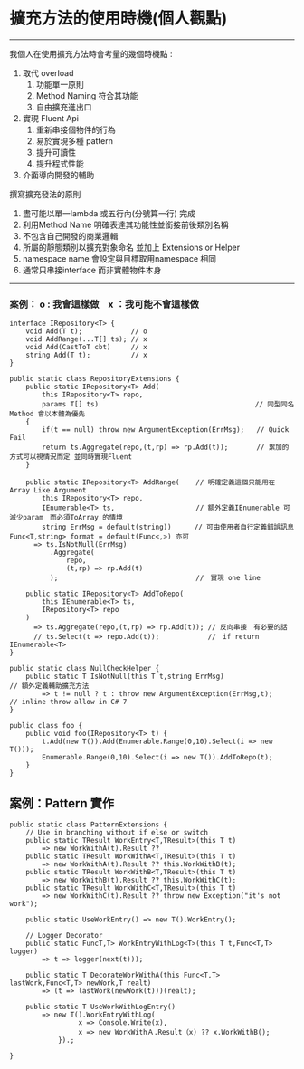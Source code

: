 # 擴充方法的使用時機\(個人觀點\)

---

我個人在使用擴充方法時會考量的幾個時機點 :

1. 取代 overload
   1. 功能單一原則
   2. Method Naming 符合其功能
   3. 自由擴充進出口
2. 實現 Fluent Api
   1. 重新串接個物件的行為
   2. 易於實現多種 pattern
   3. 提升可讀性
   4. 提升程式性能
3. 介面導向開發的輔助

撰寫擴充發法的原則  
1. 盡可能以單一lambda 或五行內\(分號算一行\) 完成  
2. 利用Method Name 明確表達其功能性並銜接前後類別名稱  
3. 不包含自己開發的商業邏輯  
4. 所屬的靜態類別以擴充對象命名 並加上 Extensions or Helper  
5. namespace name 會設定與目標取用namespace 相同  
6. 通常只串接interface 而非實體物件本身

---

### 案例： o : 我會這樣做　x ：我可能不會這樣做

```
interface IRepository<T> {
    void Add(T t);            // o
    void AddRange(...T[] ts); // x
    void Add(CastToT cbt)     // x
    string Add(T t);          // x
}

public static class RepositoryExtensions {
    public static IRepository<T> Add(
        this IRepository<T> repo,
        params T[] ts)　                                     // 同型同名Method 會以本體為優先
    {
        if(t == null) throw new ArgumentException(ErrMsg);   // Quick Fail
        return ts.Aggregate(repo,(t,rp) => rp.Add(t));       // 累加的方式可以視情況而定 並同時實現Fluent
    }

    public static IRepository<T> AddRange(    // 明確定義這個只能用在Array Like Argument
        this IRepository<T> repo,
        IEnumerable<T> ts,                    // 額外定義IEnumerable 可減少param　而必須ToArray 的情境
        string ErrMsg = default(string))　    // 可由使用者自行定義錯誤訊息 Func<T,string> format = default(Func<,>) 亦可
      => ts.IsNotNull(ErrMsg)
          .Aggregate(
              repo,
              (t,rp) => rp.Add(t)
          );                                  //　實現 one line

    public static IRepository<T> AddToRepo(
        this IEnumerable<T> ts,
        IRepository<T> repo
    )
      => ts.Aggregate(repo,(t,rp) => rp.Add(t)); // 反向串接　有必要的話
      // ts.Select(t => repo.Add(t));            //　if return IEnumerable<T>
}

public static class NullCheckHelper {
    public static T IsNotNull(this T t,string ErrMsg)                   // 額外定義輔助擴充方法
        => t != null ? t : throw new ArgumentException(ErrMsg,t);       // inline throw allow in C# 7
}

public class foo {
    public void foo(IRepository<T> t) {
        t.Add(new T()).Add(Enumerable.Range(0,10).Select(i => new T()));
        Enumerable.Range(0,10).Select(i => new T()).AddToRepo(t);
    }
}
```

## 案例：Pattern 實作

```
public static class PatternExtensions {
    // Use in branching without if else or switch
    public static TResult WorkEntry<T,TResult>(this T t) 
        => new WorkWithA(t).Result ?? 
    public static TResult WorkWithA<T,TResult>(this T t)
        => new WorkWithA(t).Result ?? this.WorkWithB(t);
    public static TResult WorkWithB<T,TResult>(this T t)
        => new WorkWithB(t).Result ?? this.WorkWithC(t);    
    public static TResult WorkWithC<T,TResult>(this T t)
        => new WorkWithC(t).Result ?? throw new Exception("it's not work");  

    public static UseWorkEntry() => new T().WorkEntry(); 

    // Logger Decorator
    public static FuncT,T> WorkEntryWithLog<T>(this T t,Func<T,T> logger) 
        => t => logger(next(t)));

    public static T DecorateWorkWithA(this Func<T,T> lastWork,Func<T,T> newWork,T realt) 
        => (t => lastWork(newWork(t)))(realt);

    public static T UseWorkWithLogEntry()
        => new T().WorkEntryWithLog(
                 x => Console.Write(x),
                 x => new WorkWithＡ.Result（x) ?? x.WorkWithB();
            }).; 

}
```



